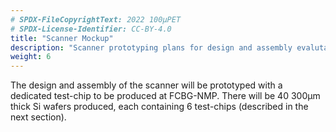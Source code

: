 ```yaml
---
# SPDX-FileCopyrightText: 2022 100µPET
# SPDX-License-Identifier: CC-BY-4.0
title: "Scanner Mockup"
description: "Scanner prototyping plans for design and assembly evalutaion"
weight: 6
---
```


The design and assembly of the scanner will be prototyped with a dedicated test-chip to be produced at FCBG-NMP.
There will be 40 300µm thick Si wafers produced, each containing 6 test-chips (described in the next section).
